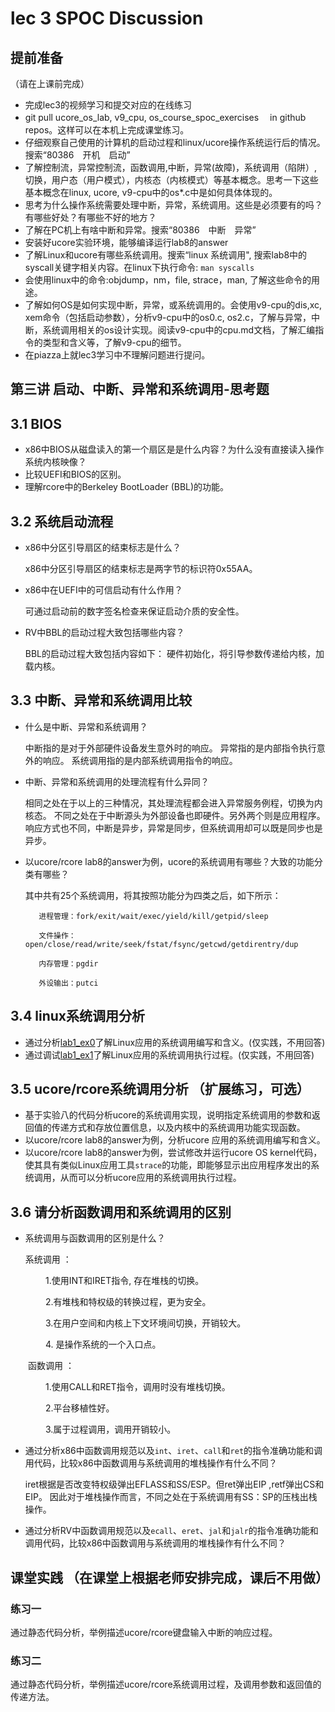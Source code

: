 # lec 3 SPOC Discussion

## **提前准备**
（请在上课前完成）


 - 完成lec3的视频学习和提交对应的在线练习
 - git pull ucore_os_lab, v9_cpu, os_course_spoc_exercises  　in github repos。这样可以在本机上完成课堂练习。
 - 仔细观察自己使用的计算机的启动过程和linux/ucore操作系统运行后的情况。搜索“80386　开机　启动”
 - 了解控制流，异常控制流，函数调用,中断，异常(故障)，系统调用（陷阱）,切换，用户态（用户模式），内核态（内核模式）等基本概念。思考一下这些基本概念在linux, ucore, v9-cpu中的os*.c中是如何具体体现的。
 - 思考为什么操作系统需要处理中断，异常，系统调用。这些是必须要有的吗？有哪些好处？有哪些不好的地方？
 - 了解在PC机上有啥中断和异常。搜索“80386　中断　异常”
 - 安装好ucore实验环境，能够编译运行lab8的answer
 - 了解Linux和ucore有哪些系统调用。搜索“linux 系统调用", 搜索lab8中的syscall关键字相关内容。在linux下执行命令: ```man syscalls```
 - 会使用linux中的命令:objdump，nm，file, strace，man, 了解这些命令的用途。
 - 了解如何OS是如何实现中断，异常，或系统调用的。会使用v9-cpu的dis,xc, xem命令（包括启动参数），分析v9-cpu中的os0.c, os2.c，了解与异常，中断，系统调用相关的os设计实现。阅读v9-cpu中的cpu.md文档，了解汇编指令的类型和含义等，了解v9-cpu的细节。
 - 在piazza上就lec3学习中不理解问题进行提问。

## 第三讲 启动、中断、异常和系统调用-思考题

## 3.1 BIOS
-  x86中BIOS从磁盘读入的第一个扇区是是什么内容？为什么没有直接读入操作系统内核映像？
- 比较UEFI和BIOS的区别。
- 理解rcore中的Berkeley BootLoader (BBL)的功能。

## 3.2 系统启动流程

- x86中分区引导扇区的结束标志是什么？

     x86中分区引导扇区的结束标志是两字节的标识符0x55AA。
     
- x86中在UEFI中的可信启动有什么作用？

     可通过启动前的数字签名检查来保证启动介质的安全性。
     
- RV中BBL的启动过程大致包括哪些内容？

     BBL的启动过程大致包括内容如下：
        硬件初始化，将引导参数传递给内核，加载内核。

## 3.3 中断、异常和系统调用比较
- 什么是中断、异常和系统调用？

     中断指的是对于外部硬件设备发生意外时的响应。
     异常指的是内部指令执行意外的响应。
     系统调用指的是内部系统调用指令的响应。
     
-  中断、异常和系统调用的处理流程有什么异同？

     相同之处在于以上的三种情况，其处理流程都会进入异常服务例程，切换为内核态。
     不同之处在于中断源头为外部设备也即硬件。另外两个则是应用程序。
     响应方式也不同，中断是异步，异常是同步，但系统调用却可以既是同步也是异步。
     
- 以ucore/rcore lab8的answer为例，ucore的系统调用有哪些？大致的功能分类有哪些？

     其中共有25个系统调用，将其按照功能分为四类之后，如下所示：
     
         进程管理：fork/exit/wait/exec/yield/kill/getpid/sleep
         
         文件操作：open/close/read/write/seek/fstat/fsync/getcwd/getdirentry/dup
         
         内存管理：pgdir
         
         外设输出：putci
         
## 3.4 linux系统调用分析
- 通过分析[lab1_ex0](https://github.com/chyyuu/ucore_lab/blob/master/related_info/lab1/lab1-ex0.md)了解Linux应用的系统调用编写和含义。(仅实践，不用回答)
- 通过调试[lab1_ex1](https://github.com/chyyuu/ucore_lab/blob/master/related_info/lab1/lab1-ex1.md)了解Linux应用的系统调用执行过程。(仅实践，不用回答)


## 3.5 ucore/rcore系统调用分析 （扩展练习，可选）
-  基于实验八的代码分析ucore的系统调用实现，说明指定系统调用的参数和返回值的传递方式和存放位置信息，以及内核中的系统调用功能实现函数。
- 以ucore/rcore lab8的answer为例，分析ucore 应用的系统调用编写和含义。
- 以ucore/rcore lab8的answer为例，尝试修改并运行ucore OS kernel代码，使其具有类似Linux应用工具`strace`的功能，即能够显示出应用程序发出的系统调用，从而可以分析ucore应用的系统调用执行过程。

 
## 3.6 请分析函数调用和系统调用的区别
- 系统调用与函数调用的区别是什么？

    系统调用 ：
    
　　　　1.使用INT和IRET指令, 存在堆栈的切换。
    
　　　　2.有堆栈和特权级的转换过程，更为安全。
    
　　　　3.在用户空间和内核上下文环境间切换，开销较大。
    
　　　　4. 是操作系统的一个入口点。
    
　　函数调用 ：
  
　　　　1.使用CALL和RET指令，调用时没有堆栈切换。
    
　　　　2.平台移植性好。
    
　　　　3.属于过程调用，调用开销较小。
    
    
- 通过分析x86中函数调用规范以及`int`、`iret`、`call`和`ret`的指令准确功能和调用代码，比较x86中函数调用与系统调用的堆栈操作有什么不同？

    iret根据是否改变特权级弹出EFLASS和SS/ESP。但ret弹出EIP ,retf弹出CS和EIP。
    因此对于堆栈操作而言，不同之处在于系统调用有SS：SP的压栈出栈操作。
    
- 通过分析RV中函数调用规范以及`ecall`、`eret`、`jal`和`jalr`的指令准确功能和调用代码，比较x86中函数调用与系统调用的堆栈操作有什么不同？
    

## 课堂实践 （在课堂上根据老师安排完成，课后不用做）
### 练习一
通过静态代码分析，举例描述ucore/rcore键盘输入中断的响应过程。

### 练习二
通过静态代码分析，举例描述ucore/rcore系统调用过程，及调用参数和返回值的传递方法。
